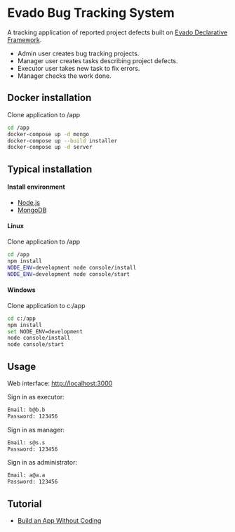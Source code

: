 # Evado Bug Tracking System

A tracking application of reported project defects
built on [Evado Declarative Framework](https://github.com/mkhorin/evado).

- Admin user creates bug tracking projects.
- Manager user creates tasks describing project defects.
- Executor user takes new task to fix errors.
- Manager checks the work done.

## Docker installation

Clone application to /app
```sh
cd /app
docker-compose up -d mongo
docker-compose up --build installer
docker-compose up -d server
```

## Typical installation

#### Install environment
- [Node.js](https://nodejs.org)
- [MongoDB](https://www.mongodb.com/download-center/community)

#### Linux
Clone application to /app
```sh
cd /app
npm install
NODE_ENV=development node console/install
NODE_ENV=development node console/start
```

#### Windows
Clone application to c:/app
```sh
cd c:/app
npm install
set NODE_ENV=development
node console/install
node console/start
```

## Usage
 
Web interface: [http://localhost:3000](http://localhost:3000)

Sign in as executor:
```sh
Email: b@b.b
Password: 123456
```
Sign in as manager:
```sh
Email: s@s.s
Password: 123456
```
Sign in as administrator:
```sh
Email: a@a.a
Password: 123456
```

## Tutorial
- [Build an App Without Coding](http://nervebit.com)